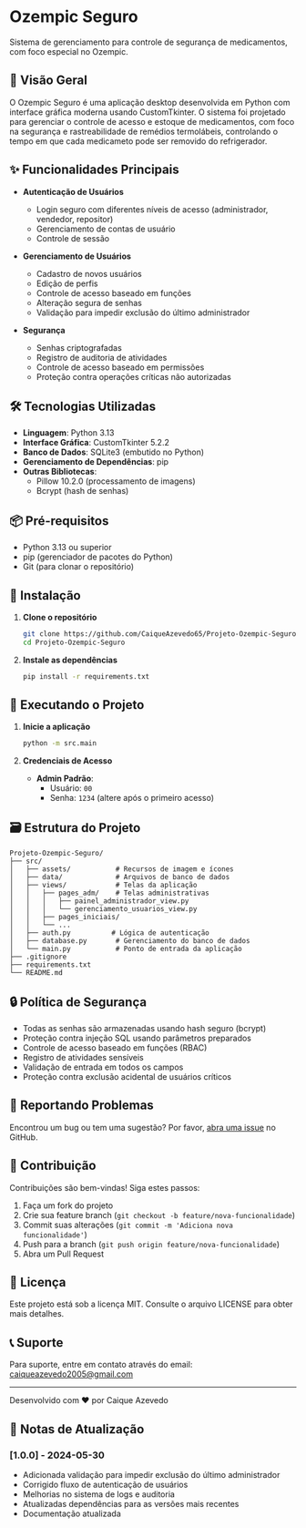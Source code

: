 # Ozempic Seguro

Sistema de gerenciamento para controle de segurança de medicamentos, com foco especial no Ozempic.

## 🚀 Visão Geral

O Ozempic Seguro é uma aplicação desktop desenvolvida em Python com interface gráfica moderna usando CustomTkinter. O sistema foi projetado para gerenciar o controle de acesso e estoque de medicamentos, com foco na segurança e rastreabilidade de remédios termolábeis, controlando o tempo em que cada medicameto pode ser removido do refrigerador.

## ✨ Funcionalidades Principais

- **Autenticação de Usuários**
  - Login seguro com diferentes níveis de acesso (administrador, vendedor, repositor)
  - Gerenciamento de contas de usuário
  - Controle de sessão

- **Gerenciamento de Usuários**
  - Cadastro de novos usuários
  - Edição de perfis
  - Controle de acesso baseado em funções
  - Alteração segura de senhas
  - Validação para impedir exclusão do último administrador

- **Segurança**
  - Senhas criptografadas
  - Registro de auditoria de atividades
  - Controle de acesso baseado em permissões
  - Proteção contra operações críticas não autorizadas

## 🛠️ Tecnologias Utilizadas

- **Linguagem**: Python 3.13
- **Interface Gráfica**: CustomTkinter 5.2.2
- **Banco de Dados**: SQLite3 (embutido no Python)
- **Gerenciamento de Dependências**: pip
- **Outras Bibliotecas**:
  - Pillow 10.2.0 (processamento de imagens)
  - Bcrypt (hash de senhas)

## 📦 Pré-requisitos

- Python 3.13 ou superior
- pip (gerenciador de pacotes do Python)
- Git (para clonar o repositório)

## 🚀 Instalação

1. **Clone o repositório**
   ```bash
   git clone https://github.com/CaiqueAzevedo65/Projeto-Ozempic-Seguro.git
   cd Projeto-Ozempic-Seguro
   ```

2. **Instale as dependências**
   ```bash
   pip install -r requirements.txt
   ```

## 🏃 Executando o Projeto

1. **Inicie a aplicação**
   ```bash
   python -m src.main
   ```

2. **Credenciais de Acesso**
   - **Admin Padrão**:
     - Usuário: `00`
     - Senha: `1234` (altere após o primeiro acesso)

## 🗃️ Estrutura do Projeto

```
Projeto-Ozempic-Seguro/
├── src/
│   ├── assets/           # Recursos de imagem e ícones
│   ├── data/             # Arquivos de banco de dados
│   ├── views/            # Telas da aplicação
│   │   ├── pages_adm/    # Telas administrativas
│   │   │   ├── painel_administrador_view.py
│   │   │   └── gerenciamento_usuarios_view.py
│   │   ├── pages_iniciais/
│   │   └── ...
│   ├── auth.py          # Lógica de autenticação
│   ├── database.py       # Gerenciamento do banco de dados
│   └── main.py           # Ponto de entrada da aplicação
├── .gitignore
├── requirements.txt
└── README.md
```

## 🔒 Política de Segurança

- Todas as senhas são armazenadas usando hash seguro (bcrypt)
- Proteção contra injeção SQL usando parâmetros preparados
- Controle de acesso baseado em funções (RBAC)
- Registro de atividades sensíveis
- Validação de entrada em todos os campos
- Proteção contra exclusão acidental de usuários críticos

## 🐛 Reportando Problemas

Encontrou um bug ou tem uma sugestão? Por favor, [abra uma issue](https://github.com/CaiqueAzevedo65/Projeto-Ozempic-Seguro/issues) no GitHub.

## 🤝 Contribuição

Contribuições são bem-vindas! Siga estes passos:

1. Faça um fork do projeto
2. Crie sua feature branch (`git checkout -b feature/nova-funcionalidade`)
3. Commit suas alterações (`git commit -m 'Adiciona nova funcionalidade'`)
4. Push para a branch (`git push origin feature/nova-funcionalidade`)
5. Abra um Pull Request

## 📝 Licença

Este projeto está sob a licença MIT. Consulte o arquivo LICENSE para obter mais detalhes.

## 📞 Suporte

Para suporte, entre em contato através do email: [caiqueazevedo2005@gmail.com](mailto:caiqueazevedo2005@gmail.com)

---

Desenvolvido com ❤️ por Caique Azevedo

## 📌 Notas de Atualização

### [1.0.0] - 2024-05-30
- Adicionada validação para impedir exclusão do último administrador
- Corrigido fluxo de autenticação de usuários
- Melhorias no sistema de logs e auditoria
- Atualizadas dependências para as versões mais recentes
- Documentação atualizada

